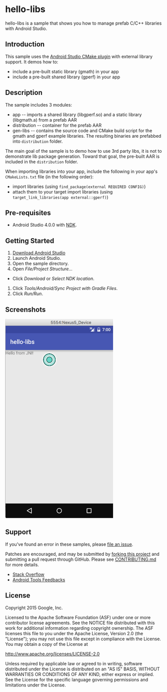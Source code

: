 hello-libs
=========
hello-libs is a sample that shows you how to manage prefab C/C++ libraries with Android Studio.

Introduction
------------
This sample uses the [Android Studio CMake plugin](http://tools.android.com/tech-docs/external-c-builds) with external library support. It demos how to:

* include a pre-built static library (gmath) in your app
* include a pre-built shared library (gperf) in your app

Description
-----------
The sample includes 3 modules:
*    app -- imports a shared library (libgperf.so) and a static library (libgmath.a) from a prefab AAR
*    distribution -- container for the prefab AAR
*    gen-libs -- contains the source code and CMake build script for the gmath and gperf example libraries. The resulting binaries are prefabbed into `distribution` folder.

The main goal of the sample is to demo how to use 3rd party libs, it is not to demonstrate lib package generation. Toward that goal, the pre-built AAR is included in the `distribution` folder.

When importing libraries into your app, include the following in your app's `CMakeLists.txt` file (in the following order): 

*    import libraries (using `find_package(external REQUIRED CONFIG)`)
*    attach them to your target import libraries (using `target_link_libraries(app external::gperf)`)

Pre-requisites
--------------
- Android Studio 4.0.0 with [NDK](https://developer.android.com/ndk/).

Getting Started
---------------
1. [Download Android Studio](http://developer.android.com/sdk/index.html)
1. Launch Android Studio.
1. Open the sample directory.
1. Open *File/Project Structure...*
  - Click *Download* or *Select NDK location*.
1. Click *Tools/Android/Sync Project with Gradle Files*.
1. Click *Run/Run*.


Screenshots
-----------
![screenshot](screenshot.png)

Support
-------
If you've found an error in these samples, please [file an issue](https://github.com/googlesamples/android-ndk/issues/new).

Patches are encouraged, and may be submitted by [forking this project](https://github.com/googlesamples/android-ndk/fork) and
submitting a pull request through GitHub. Please see [CONTRIBUTING.md](../CONTRIBUTING.md) for more details.

- [Stack Overflow](http://stackoverflow.com/questions/tagged/android-ndk)
- [Android Tools Feedbacks](http://tools.android.com/feedback)

License
-------
Copyright 2015 Google, Inc.

Licensed to the Apache Software Foundation (ASF) under one or more contributor
license agreements.  See the NOTICE file distributed with this work for
additional information regarding copyright ownership.  The ASF licenses this
file to you under the Apache License, Version 2.0 (the "License"); you may not
use this file except in compliance with the License.  You may obtain a copy of
the License at

  http://www.apache.org/licenses/LICENSE-2.0

Unless required by applicable law or agreed to in writing, software
distributed under the License is distributed on an "AS IS" BASIS, WITHOUT
WARRANTIES OR CONDITIONS OF ANY KIND, either express or implied.  See the
License for the specific language governing permissions and limitations under
the License.

 
